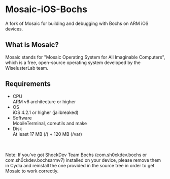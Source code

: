 # Mosaic-iOS-Bochs
A fork of Mosaic for building and debugging with Bochs on ARM iOS devices.

## What is Mosaic?
Mosaic stands for "Mosaic Operating System for All Imaginable Computers", which is a free, open-source operating system developed by the WiselusterLab team.

## Requirements
* CPU<br>
ARM v6 architecture or higher
* OS<br>
iOS 4.2.1 or higher (jailbreaked)
* Software<br>
MobileTerminal, coreutils and make
* Disk<br>
At least 17 MB (/) + 120 MB (/var)
<br>
<br>
Note: If you've got ShockDev Team Bochs (com.sh0ckdev.bochs or com.sh0ckdev.bochsarmv7) installed on your device, please remove them in Cydia and reinstall the one provided in the source tree in order to get Mosaic to work correctly.
